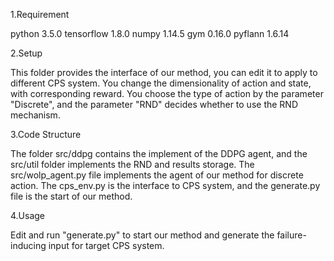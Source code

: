 1.Requirement

python 3.5.0
tensorflow 1.8.0
numpy 1.14.5
gym 0.16.0
pyflann 1.6.14

2.Setup

This folder provides the interface of our method, you can edit it to apply to different CPS system. You change the dimensionality of action and state, with corresponding reward. You choose the type of action by the parameter "Discrete", and the parameter "RND" decides whether to use the RND mechanism.

3.Code Structure

The folder src/ddpg contains the implement of the DDPG agent, and the src/util folder implements the RND and results storage. The src/wolp_agent.py file implements the agent of our method for discrete action. The cps_env.py is the interface to CPS system, and the generate.py file is the start of our method.

4.Usage

Edit and run "generate.py" to start our method and generate the failure-inducing input for target CPS system.
